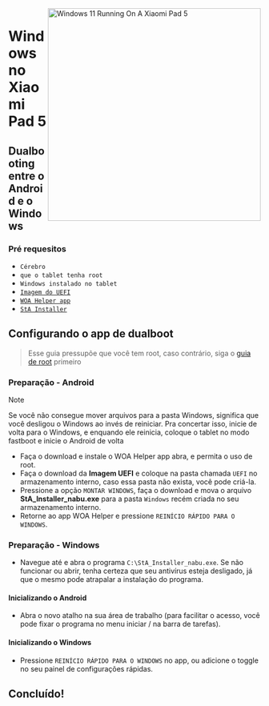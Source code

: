 <img align="right" src="https://raw.githubusercontent.com/erdilS/Port-Windows-11-Xiaomi-Pad-5/main/nabu.png" width="425" alt="Windows 11 Running On A Xiaomi Pad 5">

# Windows no Xiaomi Pad 5

## Dualbooting entre o Android e o Windows

### Pré requesitos
- ```Cérebro```
- ```que o tablet tenha root```
- ```Windows instalado no tablet```
- [```Imagem do UEFI```](https://github.com/erdilS/Port-Windows-11-Xiaomi-Pad-5/releases/tag/UEFI)
- [```WOA Helper app```](https://github.com/n00b69/woa-helper/releases/tag/APK)
- [```StA Installer```](https://github.com/erdilS/Port-Windows-11-Xiaomi-Pad-5/releases/download/dualboot/StA_Installer_nabu.exe)

## Configurando o app de dualboot
> Esse guia pressupõe que você tem root, caso contrário, siga o [guia de root](2-rootguide-pt.md) primeiro

### Preparação - Android
> [!NOTE]
> Se você não consegue mover arquivos para a pasta Windows, significa que você desligou o Windows ao invés de reiniciar. Pra concertar isso, inicie de volta para o Windows, e enquando ele reinicia, coloque o tablet no modo fastboot e inicie o Android de volta

- Faça o download e instale o WOA Helper app abra, e permita o uso de root.
- Faça o download da **Imagem UEFI** e coloque na pasta chamada `UEFI` no armazenamento interno, caso essa pasta não exista, você pode criá-la.
- Pressione a opção `MONTAR WINDOWS`, faça o download e mova o arquivo **StA_Installer_nabu.exe** para a pasta `Windows` recém criada no seu armazenamento interno.
- Retorne ao app WOA Helper e pressione `REINÍCIO RÁPIDO PARA O WINDOWS`.

### Preparação - Windows
- Navegue até e abra o programa `C:\StA_Installer_nabu.exe`. Se não funcionar ou abrir, tenha certeza que seu antivírus esteja desligado, já que o mesmo pode atrapalar a instalação do programa.

#### Inicializando o Android
- Abra o novo atalho na sua área de trabalho (para facilitar o acesso, você pode fixar o programa no menu iniciar / na barra de tarefas).

#### Inicializando o Windows
- Pressione `REINÍCIO RÁPIDO PARA O WINDOWS` no app, ou adicione o toggle no seu painel de configurações rápidas.
  
## Concluído!

